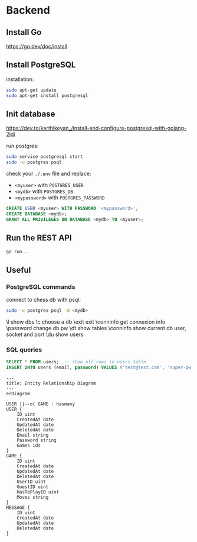 # Backend

## Install Go
https://go.dev/doc/install

## Install PostgreSQL

installation:
```bash
sudo apt-get update
sudo apt-get install postgresql
```

## Init database
https://dev.to/karthikeyan_/install-and-configure-postgresql-with-golang-2ldi

run postgres:
```bash
sudo service postgresql start
sudo -u postgres psql
```

check your `./.env` file and replace:
- `<myuser>` with `POSTGRES_USER`
- `<mydb>` with `POSTGRES_DB`
- `<mypassword>` with `POSTGRES_PASSWORD`

```sql
CREATE USER <myuser> WITH PASSWORD '<mypassword>';
CREATE DATABASE <mydb>;
GRANT ALL PRIVILEGES ON DATABASE <mydb> TO <myuser>;
```

## Run the REST API
```bash
go run .
```

## Useful

### PostgreSQL commands 

connect to chess db with psql:
```bash
sudo -u postgres psql -d <mydb>
```

\l                  show dbs
\c <dbname>         choose a db
\exit               exit
\conninfo           get connexion info
\password <dbname>  change db pw
\dt                 show tables
\conninfo           show current db user, socket and port
\du                 show users

### SQL queries

```sql
SELECT * FROM users;  -- show all rows in users table
INSERT INTO users (email, password) VALUES ('test@test.com', 'super-pw');
```

```mermaid
---
title: Entity Relationship Diagram
---
erDiagram

USER ||--o{ GAME : hasmany
USER {
    ID uint
    CreatedAt date
    UpdatedAt date
    DeletedAt date
    Email string
    Password string
    Games ids
}
GAME {
    ID uint
    CreatedAt date
    UpdatedAt date
    DeletedAt date
    UserID uint
    GuestID uint
    HasToPlayID uint
    Moves string
}
MESSAGE {
    ID uint
    CreatedAt date
    UpdatedAt date
    DeletedAt date
}
```
